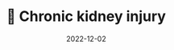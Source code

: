 ---
title: 🫘 Chronic kidney injury
date: '2022-12-02'
type: book
weight: 703
commentable: true
show_breadcrumb: true
_build:
  render: always
  list: never
---